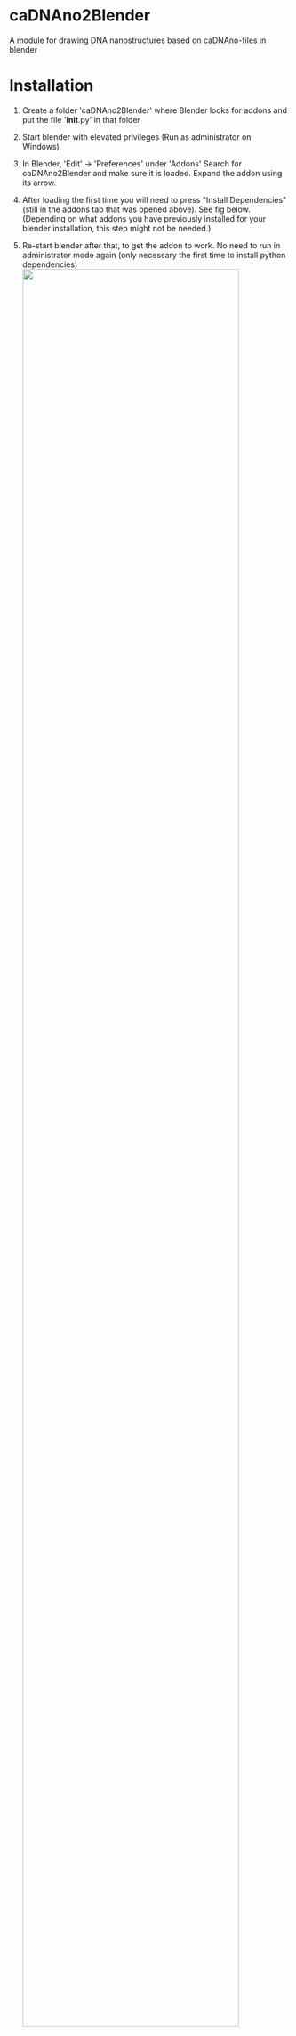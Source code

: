 # caDNAno2Blender
A module for drawing DNA nanostructures based on caDNAno-files in blender


# Installation

1. Create a folder 'caDNAno2Blender' where Blender looks for addons and put the file '__init__.py' in that folder

2. Start blender with elevated privileges (Run as administrator on Windows)

2. In Blender, 'Edit' -> 'Preferences' under 'Addons'
Search for caDNAno2Blender and make sure it is loaded. Expand the addon using its arrow. 

3. After loading the first time you will need to press "Install Dependencies" (still in the addons tab that was opened above). See fig below. (Depending on what addons you have previously installed for your blender installation, this step might not be needed.) 

4. Re-start blender after that, to get the addon to work. No need to run in administrator mode again (only necessary the first time to install python dependencies)
<img src="https://user-images.githubusercontent.com/317044/169997046-17597ee0-99b5-4d3f-a4c7-32d9a65a515c.jpg" width="90%"></img> 

# Running

1. Open the tab next to the xyz gizmo.
2. Select the caDNAno2Blender-tab
3. Load a file
4. Select lattice
5. Produce models using the buttons.
Quirks: a) Will not find scaffold paths in circular models, breakpoints needed for every scaffold section. b) Circular staples will not be found and will not be drawn in spaghetti-models. c) Some designs generated by scripts have issues with the colors, spaghetti models will fail for these - temp solution: go in and set a color for all staples and re-save the file. d) There is some offset in twist angles in the spaghetti rendering that get worse in long (along the helical direction) designs, those designs look good in one end but crossovers in the other end will have the wrong angles. - Needs fixing. 

![caDNAno2Blender_screen1](https://user-images.githubusercontent.com/317044/171617564-8074f80f-a98d-476f-a948-84b12d7b9480.jpg)
![caDNAno2Blender_screen2](https://user-images.githubusercontent.com/317044/171617587-dc7a5939-a867-4b53-a83c-ae0a508f02cd.jpg)
